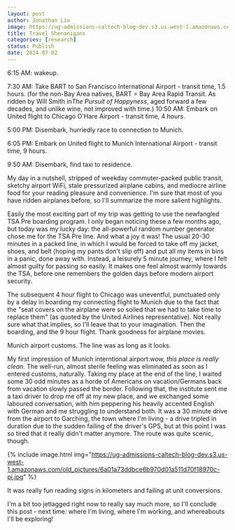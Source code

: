 ```yaml
---
layout: post
author: Jonathan Liu
image: https://ug-admissions-caltech-blog-dev.s3.us-west-1.amazonaws.com/old_pictures/6a01a73ddbce6b970d01a511d70ee8970c-pi.jpg
title: Travel Shenanigans 
categories: [research]
status: Publish
date: 2014-07-02
---
```


6:15 AM: wakeup.

7:30 AM: Take BART to San Francisco International Airport - transit time, 1.5 hours. (for the non-Bay Area natives, BART = Bay Area Rapid Transit. As ridden by Will Smith in*The Pursuit of Happyness*, aged forward a few decades, and unlike wine, not improved with time.)
10:50 AM: Embark on United flight to Chicago O'Hare Airport - transit time, 4 hours.

5:00 PM: Disembark, hurriedly race to connection to Munich.

6:05 PM: Embark on United flight to Munich International Airport - transit time, 9 hours.

9:50 AM: Disembark, find taxi to residence.

My day in a nutshell, stripped of weekday commuter-packed public transit, sketchy airport WiFi, stale pressurized airplane cabins, and mediocre airline food for your reading pleasure and convenience. I'm sure that most of you have ridden airplanes before, so I'll summarize the more salient highlights.

Easily the most exciting part of my trip was getting to use the newfangled TSA Pre boarding program. I only began noticing these a few months ago, but today was my lucky day: the all-powerful random number generator chose me for the TSA Pre line. And what a joy it was! The usual 20-30 minutes in a packed line, in which I would be forced to take off my jacket, shoes, and belt (hoping my pants don't slip off) and put all my items in bins in a panic, done away with. Instead, a leisurely 5 minute journey, where I felt almost guilty for passing so easily. It makes one feel almost warmly towards the TSA, before one remembers the golden days before modern airport security.

The subsequent 4 hour flight to Chicago was uneventful, punctuated only by a delay in boarding my connecting flight to Munich due to the fact that the "seat covers on the airplane were so soiled that we had to take time to replace them" (as quoted by the United Airlines representative). Not really sure what that implies, so I'll leave that to your imagination. Then the boarding, and the 9 hour flight. Thank goodness for airplane movies.

<div class="photo-caption caption-xid-6a01a73ddbce6b970d01a511d70ee8970c" id="caption-xid-6a01a73ddbce6b970d01a511d70ee8970c">Munich airport customs. The line was as long as it looks.

My first impression of Munich interntional airport:*wow, this place is really clean*. The well-run, almost sterile feeling was eliminated as soon as I entered customs, naturally. Taking my place at the end of the line, I waited some 30 odd minutes as a horde of Americans on vacation/Germans back from vacation slowly passed the border. Following that, the institute sent me a taxi driver to drop me off at my new place, and we exchanged some laboured conversation, with him peppering his heavily accented English with German and me struggling to understand both. It was a 30 minute drive from the airport to Garching, the town where I'm living - a drive tripled in duration due to the sudden failing of the driver's GPS, but at this point I was so tired that it really didn't matter anymore. The route was quite scenic, though.


{% include image.html img="https://ug-admissions-caltech-blog-dev.s3.us-west-1.amazonaws.com/old_pictures/6a01a73ddbce6b970d01a511d70f18970c-pi.jpg" %}<div class="photo-caption caption-xid-6a01a73ddbce6b970d01a511d70f18970c" id="caption-xid-6a01a73ddbce6b970d01a511d70f18970c">It was really fun reading signs in kilometers and failing at unit conversions.

I'm a bit too jetlagged right now to really say much more, so I'll conclude this post - next time: where I'm living, where I'm working, and whereabouts I'll be exploring!
